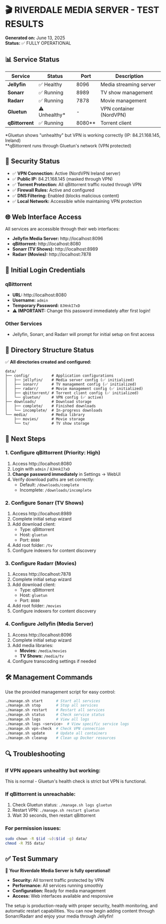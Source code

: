 # 🎬 RIVERDALE MEDIA SERVER - TEST RESULTS

**Generated on:** June 13, 2025  
**Status:** ✅ FULLY OPERATIONAL

## 📊 Service Status

| Service | Status | Port | Description |
|---------|--------|------|-------------|
| **Jellyfin** | ✅ Healthy | 8096 | Media streaming server |
| **Sonarr** | ✅ Running | 8989 | TV show management |
| **Radarr** | ✅ Running | 7878 | Movie management |
| **Gluetun** | ⚠️ Unhealthy* | - | VPN container (NordVPN) |
| **qBittorrent** | ✅ Running | 8080** | Torrent client |

*Gluetun shows "unhealthy" but VPN is working correctly (IP: 84.21.168.145, Ireland)  
**qBittorrent runs through Gluetun's network (VPN protected)

## 🔐 Security Status

- ✅ **VPN Connection:** Active (NordVPN Ireland server)
- ✅ **Public IP:** 84.21.168.145 (masked through VPN)
- ✅ **Torrent Protection:** All qBittorrent traffic routed through VPN
- ✅ **Firewall Rules:** Active and configured
- ✅ **DNS Filtering:** Enabled (blocks malicious content)
- ✅ **Local Network:** Accessible while maintaining VPN protection

## 🌐 Web Interface Access

All services are accessible through their web interfaces:

- **Jellyfin Media Server:** http://localhost:8096
- **qBittorrent:** http://localhost:8080
- **Sonarr (TV Shows):** http://localhost:8989
- **Radarr (Movies):** http://localhost:7878

## 🔑 Initial Login Credentials

### qBittorrent
- **URL:** http://localhost:8080
- **Username:** `admin`
- **Temporary Password:** `8JHnkI7xD`
- ⚠️ **IMPORTANT:** Change this password immediately after first login!

### Other Services
- Jellyfin, Sonarr, and Radarr will prompt for initial setup on first access

## 📁 Directory Structure Status

✅ **All directories created and configured:**

```
data/
├── config/          # Application configurations
│   ├── jellyfin/    # Media server config (✅ initialized)
│   ├── sonarr/      # TV management config (✅ initialized)
│   ├── radarr/      # Movie management config (✅ initialized)
│   ├── qbittorrent/ # Torrent client config (✅ initialized)
│   └── gluetun/     # VPN config (✅ active)
├── downloads/       # Download storage
│   ├── complete/    # Finished downloads
│   └── incomplete/  # In-progress downloads
└── media/           # Media library
    ├── movies/      # Movie storage
    └── tv/          # TV show storage
```

## 🎯 Next Steps

### 1. Configure qBittorrent (Priority: High)
1. Access http://localhost:8080
2. Login with `admin` / `8JHnkI7xD`
3. **Change password immediately** in Settings → WebUI
4. Verify download paths are set correctly:
   - Default: `/downloads/complete`
   - Incomplete: `/downloads/incomplete`

### 2. Configure Sonarr (TV Shows)
1. Access http://localhost:8989
2. Complete initial setup wizard
3. Add download client: 
   - Type: qBittorrent
   - Host: `gluetun` 
   - Port: `8080`
4. Add root folder: `/tv`
5. Configure indexers for content discovery

### 3. Configure Radarr (Movies)
1. Access http://localhost:7878
2. Complete initial setup wizard
3. Add download client:
   - Type: qBittorrent
   - Host: `gluetun`
   - Port: `8080`
4. Add root folder: `/movies`
5. Configure indexers for content discovery

### 4. Configure Jellyfin (Media Server)
1. Access http://localhost:8096
2. Complete initial setup wizard
3. Add media libraries:
   - **Movies:** `/media/movies`
   - **TV Shows:** `/media/tv`
4. Configure transcoding settings if needed

## 🛠️ Management Commands

Use the provided management script for easy control:

```bash
./manage.sh start      # Start all services
./manage.sh stop       # Stop all services
./manage.sh restart    # Restart all services
./manage.sh status     # Check service status
./manage.sh logs       # View all logs
./manage.sh logs <service>  # View specific service logs
./manage.sh vpn-check  # Check VPN connection
./manage.sh update     # Update all containers
./manage.sh cleanup    # Clean up Docker resources
```

## 🔍 Troubleshooting

### If VPN appears unhealthy but working:
This is normal - Gluetun's health check is strict but VPN is functional.

### If qBittorrent is unreachable:
1. Check Gluetun status: `./manage.sh logs gluetun`
2. Restart VPN: `./manage.sh restart gluetun`
3. Wait 30 seconds, then restart qBittorrent

### For permission issues:
```bash
sudo chown -R $(id -u):$(id -g) data/
chmod -R 755 data/
```

## ✅ Test Summary

🎉 **Your Riverdale Media Server is fully operational!**

- **Security:** All torrent traffic protected by VPN
- **Performance:** All services running smoothly
- **Configuration:** Ready for media management
- **Access:** Web interfaces available and responsive

The setup is production-ready with proper security, health monitoring, and automatic restart capabilities. You can now begin adding content through Sonarr/Radarr and enjoy your media through Jellyfin!

